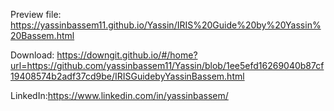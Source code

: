 Preview file: https://yassinbassem11.github.io/Yassin/IRIS%20Guide%20by%20Yassin%20Bassem.html

Download: [https://downgit.github.io/#/home?url=https://github.com/yassinbassem11/Yassin/blob/1ee5efd16269040b87cf19408574b2adf37cd9be/IRISGuidebyYassinBassem.html
](https://downgit.github.io/#/home?url=https://github.com/yassinbassem11/Yassin/blob/1ee5efd16269040b87cf19408574b2adf37cd9be/IRIS%20Guide%20by%20Yassin%20Bassem.html)

LinkedIn:https://www.linkedin.com/in/yassinbassem/
